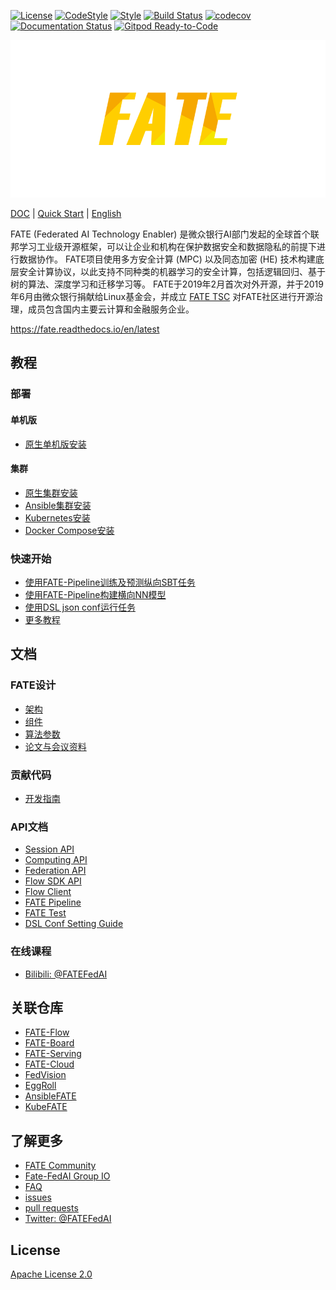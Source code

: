 [![License](https://img.shields.io/badge/License-Apache%202.0-blue.svg)](https://opensource.org/licenses/Apache-2.0) [![CodeStyle](https://img.shields.io/badge/Check%20Style-Google-brightgreen)](https://checkstyle.sourceforge.io/google_style.html) [![Style](https://img.shields.io/badge/Check%20Style-Black-black)](https://checkstyle.sourceforge.io/google_style.html) [![Build Status](https://travis-ci.org/FederatedAI/FATE.svg?branch=master)](https://travis-ci.org/FederatedAI/FATE)
[![codecov](https://codecov.io/gh/FederatedAI/FATE/branch/master/graph/badge.svg)](https://codecov.io/gh/FederatedAI/FATE)
[![Documentation Status](https://readthedocs.org/projects/fate/badge/?version=latest)](https://fate.readthedocs.io/en/latest/?badge=latest)
[![Gitpod Ready-to-Code](https://img.shields.io/badge/Gitpod-Ready--to--Code-blue?logo=gitpod)](https://gitpod.io/from-referrer/)

<div align="center">
  <img src="./doc/images/FATE_logo.png">
</div>

[DOC](./doc) | [Quick Start](doc/tutorial/pipeline/pipeline_tutorial_hetero_sbt.ipynb) | [English](./README.md)

FATE (Federated AI Technology Enabler) 是微众银行AI部门发起的全球首个联邦学习工业级开源框架，可以让企业和机构在保护数据安全和数据隐私的前提下进行数据协作。
FATE项目使用多方安全计算 (MPC) 以及同态加密 (HE) 技术构建底层安全计算协议，以此支持不同种类的机器学习的安全计算，包括逻辑回归、基于树的算法、深度学习和迁移学习等。
FATE于2019年2月首次对外开源，并于2019年6月由微众银行捐献给Linux基金会，并成立
[FATE TSC](https://github.com/FederatedAI/FATE-Community/blob/master/FATE_Project_Technical_Charter.pdf)
对FATE社区进行开源治理，成员包含国内主要云计算和金融服务企业。

<https://fate.readthedocs.io/en/latest>

## 教程

### 部署

#### 单机版
- [原生单机版安装](./deploy/standalone-deploy/)

#### 集群
- [原生集群安装](./deploy/cluster-deploy)
- [Ansible集群安装](https://github.com/FederatedAI/AnsibleFATE)
- [Kubernetes安装](https://github.com/FederatedAI/KubeFATE/blob/master/k8s-deploy)
- [Docker Compose安装](https://github.com/FederatedAI/KubeFATE/tree/master/docker-deploy)


### 快速开始
- [使用FATE-Pipeline训练及预测纵向SBT任务](./doc/tutorial/pipeline/pipeline_tutorial_hetero_sbt.ipynb)
- [使用FATE-Pipeline构建横向NN模型](doc/tutorial/pipeline/pipeline_tutorial_homo_nn.ipynb)
- [使用DSL json conf运行任务](doc/tutorial/dsl_conf/dsl_conf_tutorial.md)
- [更多教程](doc/tutorial)

## 文档

### FATE设计

- [架构](./doc/architecture/README.md)
- [组件](doc/federatedml_component/README.md)
- [算法参数](./python/federatedml/param)
- [论文与会议资料](./doc/resources/README.zh.md)

### 贡献代码

- [开发指南](doc/develop/develop_guide.zh.md)

### API文档
- [Session API](doc/api/session.md)
- [Computing API](doc/api/computing.md)
- [Federation API](./doc/api/federation.md)
- [Flow SDK API](doc/api/fate_client/flow_sdk.md)
- [Flow Client](https://fate-flow.readthedocs.io/en/latest/zh/fate_flow_client/)
- [FATE Pipeline](doc/api/fate_client/pipeline.md)
- [FATE Test](./doc/tutorial/fate_test_tutorial.md)
- [DSL Conf Setting Guide](./doc/tutorial/dsl_conf/dsl_conf_v2_setting_guide.zh.md)

### 在线课程
- [Bilibili: @FATEFedAI](https://space.bilibili.com/457797601?from=search&seid=6776229889454067000)

## 关联仓库

- [FATE-Flow](https://github.com/FederatedAI/FATE-Flow)
- [FATE-Board](https://github.com/FederatedAI/FATE-Board)
- [FATE-Serving](https://github.com/FederatedAI/FATE-Serving)
- [FATE-Cloud](https://github.com/FederatedAI/FATE-Cloud)
- [FedVision](https://github.com/FederatedAI/FedVision)
- [EggRoll](https://github.com/WeBankFinTech/eggroll)
- [AnsibleFATE](https://github.com/FederatedAI/AnsibleFATE)
- [KubeFATE](https://github.com/FederatedAI/KubeFATE)

## 了解更多

- [FATE Community](https://github.com/FederatedAI/FATE-Community)
- [Fate-FedAI Group IO](https://groups.io/g/Fate-FedAI)
- [FAQ](https://github.com/FederatedAI/FATE/wiki)
- [issues](https://github.com/FederatedAI/FATE/issues)
- [pull requests](https://github.com/FederatedAI/FATE/pulls)
- [Twitter: @FATEFedAI](https://twitter.com/FateFedAI)


## License
[Apache License 2.0](LICENSE)
